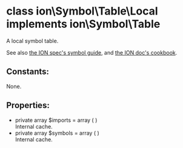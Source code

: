 #  class ion\Symbol\Table\Local implements ion\Symbol\Table

A local symbol table.



See also [the ION spec's symbol guide](https://amzn.github.io/ion-docs/guides/symbols-guide.html), and [the ION doc's cookbook](https://amzn.github.io/ion-docs/guides/cookbook.html#using-a-local-symbol-table).


## Constants:

None.

## Properties:

 * private array $imports = array (
)  
  Internal cache.
 * private array $symbols = array (
)  
  Internal cache.

